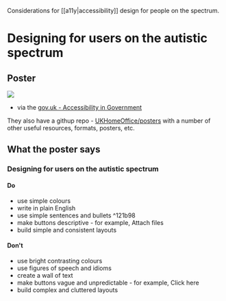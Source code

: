 Considerations for [[a11y|accessibility]] design for people on the spectrum. 

# Designing for users on the autistic spectrum

## Poster 

![](https://raw.githubusercontent.com/UKHomeOffice/posters/2e2c5687f102deec5fd55e8af0cba44354f74771/accessibility/dos-donts/posters_en-UK/svg/autistic-spectrum.svg) 

- via the [gov.uk - Accessibility in Government](https://accessibility.blog.gov.uk/2016/09/02/dos-and-donts-on-designing-for-accessibility/)

They also have a githup repo - [UKHomeOffice/posters](https://github.com/UKHomeOffice/posters/tree/master/accessibility) with a number of other useful resources, formats, posters, etc. 

## What the poster says


### Designing for users on the autistic spectrum

#### Do

-   use simple colours
-   write in plain English
-   use simple sentences and bullets ^121b98
-   make buttons descriptive - for example, Attach files
-   build simple and consistent layouts

#### Don't

-   use bright contrasting colours
-   use figures of speech and idioms
-   create a wall of text
-   make buttons vague and unpredictable - for example, Click here
-   build complex and cluttered layouts